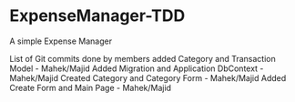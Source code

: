 # ExpenseManager-TDD
A simple Expense Manager

List of Git commits done by members
added Category and Transaction Model - Mahek/Majid
Added Migration and Application DbContext - Mahek/Majid
Created Category and Category Form - Mahek/Majid
Added Create Form and Main Page - Mahek/Majid